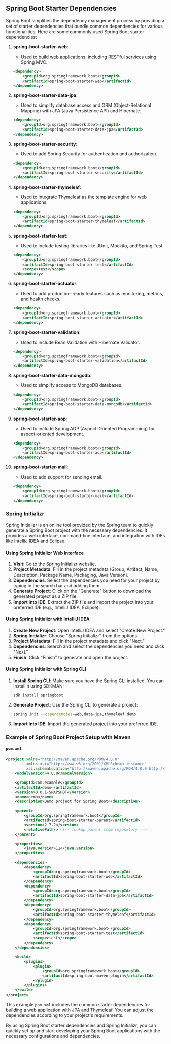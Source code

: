 ## Spring Boot Starter Dependencies

Spring Boot simplifies the dependency management process by providing a set of starter dependencies that bundle common dependencies for various functionalities. Here are some commonly used Spring Boot starter dependencies:

1. **spring-boot-starter-web**:
    - Used to build web applications, including RESTful services using Spring MVC.
    ```xml
    <dependency>
        <groupId>org.springframework.boot</groupId>
        <artifactId>spring-boot-starter-web</artifactId>
    </dependency>
    ```

2. **spring-boot-starter-data-jpa**:
    - Used to simplify database access and ORM (Object-Relational Mapping) with JPA (Java Persistence API) and Hibernate.
    ```xml
    <dependency>
        <groupId>org.springframework.boot</groupId>
        <artifactId>spring-boot-starter-data-jpa</artifactId>
    </dependency>
    ```

3. **spring-boot-starter-security**:
    - Used to add Spring Security for authentication and authorization.
    ```xml
    <dependency>
        <groupId>org.springframework.boot</groupId>
        <artifactId>spring-boot-starter-security</artifactId>
    </dependency>
    ```

4. **spring-boot-starter-thymeleaf**:
    - Used to integrate Thymeleaf as the template engine for web applications.
    ```xml
    <dependency>
        <groupId>org.springframework.boot</groupId>
        <artifactId>spring-boot-starter-thymeleaf</artifactId>
    </dependency>
    ```

5. **spring-boot-starter-test**:
    - Used to include testing libraries like JUnit, Mockito, and Spring Test.
    ```xml
    <dependency>
        <groupId>org.springframework.boot</groupId>
        <artifactId>spring-boot-starter-test</artifactId>
        <scope>test</scope>
    </dependency>
    ```

6. **spring-boot-starter-actuator**:
    - Used to add production-ready features such as monitoring, metrics, and health checks.
    ```xml
    <dependency>
        <groupId>org.springframework.boot</groupId>
        <artifactId>spring-boot-starter-actuator</artifactId>
    </dependency>
    ```

7. **spring-boot-starter-validation**:
    - Used to include Bean Validation with Hibernate Validator.
    ```xml
    <dependency>
        <groupId>org.springframework.boot</groupId>
        <artifactId>spring-boot-starter-validation</artifactId>
    </dependency>
    ```

8. **spring-boot-starter-data-mongodb**:
    - Used to simplify access to MongoDB databases.
    ```xml
    <dependency>
        <groupId>org.springframework.boot</groupId>
        <artifactId>spring-boot-starter-data-mongodb</artifactId>
    </dependency>
    ```

9. **spring-boot-starter-aop**:
    - Used to include Spring AOP (Aspect-Oriented Programming) for aspect-oriented development.
    ```xml
    <dependency>
        <groupId>org.springframework.boot</groupId>
        <artifactId>spring-boot-starter-aop</artifactId>
    </dependency>
    ```

10. **spring-boot-starter-mail**:
    - Used to add support for sending email.
    ```xml
    <dependency>
        <groupId>org.springframework.boot</groupId>
        <artifactId>spring-boot-starter-mail</artifactId>
    </dependency>
    ```

### Spring Initializr

Spring Initializr is an online tool provided by the Spring team to quickly generate a Spring Boot project with the necessary dependencies. It provides a web interface, command-line interface, and integration with IDEs like IntelliJ IDEA and Eclipse.

#### Using Spring Initializr Web Interface

1. **Visit**: Go to the [Spring Initializr](https://start.spring.io/) website.
2. **Project Metadata**: Fill in the project metadata (Group, Artifact, Name, Description, Package Name, Packaging, Java Version).
3. **Dependencies**: Select the dependencies you need for your project by typing in the search bar and adding them.
4. **Generate Project**: Click on the "Generate" button to download the generated project as a ZIP file.
5. **Import into IDE**: Extract the ZIP file and import the project into your preferred IDE (e.g., IntelliJ IDEA, Eclipse).

#### Using Spring Initializr with IntelliJ IDEA

1. **Create New Project**: Open IntelliJ IDEA and select "Create New Project."
2. **Spring Initializr**: Choose "Spring Initializr" from the options.
3. **Project Metadata**: Fill in the project metadata and click "Next."
4. **Dependencies**: Search and select the dependencies you need and click "Next."
5. **Finish**: Click "Finish" to generate and open the project.

#### Using Spring Initializr with Spring CLI

1. **Install Spring CLI**: Make sure you have the Spring CLI installed. You can install it using SDKMAN:
    ```bash
    sdk install springboot
    ```
2. **Generate Project**: Use the Spring CLI to generate a project:
    ```bash
    spring init --dependencies=web,data-jpa,thymeleaf demo
    ```
3. **Import into IDE**: Import the generated project into your preferred IDE.

### Example of Spring Boot Project Setup with Maven

#### `pom.xml`

```xml
<project xmlns="http://maven.apache.org/POM/4.0.0"
         xmlns:xsi="http://www.w3.org/2001/XMLSchema-instance"
         xsi:schemaLocation="http://maven.apache.org/POM/4.0.0 http://maven.apache.org/xsd/maven-4.0.0.xsd">
    <modelVersion>4.0.0</modelVersion>

    <groupId>com.example</groupId>
    <artifactId>demo</artifactId>
    <version>0.0.1-SNAPSHOT</version>
    <name>demo</name>
    <description>Demo project for Spring Boot</description>

    <parent>
        <groupId>org.springframework.boot</groupId>
        <artifactId>spring-boot-starter-parent</artifactId>
        <version>2.7.2</version>
        <relativePath/> <!-- lookup parent from repository -->
    </parent>

    <properties>
        <java.version>11</java.version>
    </properties>

    <dependencies>
        <dependency>
            <groupId>org.springframework.boot</groupId>
            <artifactId>spring-boot-starter-web</artifactId>
        </dependency>
        <dependency>
            <groupId>org.springframework.boot</groupId>
            <artifactId>spring-boot-starter-data-jpa</artifactId>
        </dependency>
        <dependency>
            <groupId>org.springframework.boot</groupId>
            <artifactId>spring-boot-starter-thymeleaf</artifactId>
        </dependency>
        <dependency>
            <groupId>org.springframework.boot</groupId>
            <artifactId>spring-boot-starter-test</artifactId>
            <scope>test</scope>
        </dependency>
    </dependencies>

    <build>
        <plugins>
            <plugin>
                <groupId>org.springframework.boot</groupId>
                <artifactId>spring-boot-maven-plugin</artifactId>
            </plugin>
        </plugins>
    </build>
</project>
```

This example `pom.xml` includes the common starter dependencies for building a web application with JPA and Thymeleaf. You can adjust the dependencies according to your project's requirements.

By using Spring Boot starter dependencies and Spring Initializr, you can quickly set up and start developing your Spring Boot applications with the necessary configurations and dependencies.